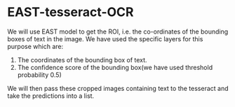 # EAST-tesseract-OCR

We will use EAST model to get the ROI, i.e. the co-ordinates of the bounding boxes of text in the image.
We have used the specific layers for this purpose which are:

1. The coordinates of the bounding box of text.
2. The confidence score of the bounding box(we have used threshold probability 0.5)

We will then pass these cropped images containing text to the tesseract and take the predictions into a list.
